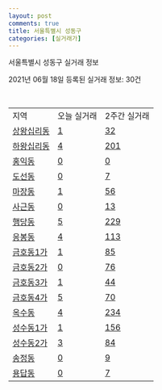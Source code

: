 ```yaml
---
layout: post
comments: true
title: 서울특별시 성동구
categories: [실거래가]
---
```


서울특별시 성동구 실거래 정보

2021년 06월 18일 등록된 실거래 정보: 30건

<script type="text/javascript">
  google.charts.load('current', {'packages':['corechart']});
  google.charts.setOnLoadCallback(drawChart);

  function drawChart() {
    var data = google.visualization.arrayToDataTable([['거래일', '매매', '전월세', '전매'], ['2021-02', 0, 48, 0], ['2021-03', 21, 167, 0], ['2021-04', 113, 322, 0], ['2021-05', 138, 429, 0], ['2021-06', 16, 162, 0]]);

    var options = {
      title: '최근 유형별 거래량 추이',
      legend: { position: 'bottom' }
    };

    var chart = new google.visualization.LineChart(document.getElementById('columnchart_material'));
    chart.draw(data, (options));
  }
</script>

<div id="columnchart_material" style="width: 450px; margin-left: -35px"></div>
<br>
<table class="sortable">
  <tr>
    <td>지역</td>
    <td>오늘 실거래</td>
    <td>2주간 실거래</td>
  </tr>

  
  <tr class="item">
    <td><a href="1120010100.html">상왕십리동</a></td>
    <td><a href="1120010100.html">1</a></td>
    <td><a href="1120010100.html">32</a></td>
  </tr>
    

  <tr class="item">
    <td><a href="1120010200.html">하왕십리동</a></td>
    <td><a href="1120010200.html">4</a></td>
    <td><a href="1120010200.html">201</a></td>
  </tr>
    

  <tr class="item">
    <td><a href="1120010300.html">홍익동</a></td>
    <td><a href="1120010300.html">0</a></td>
    <td><a href="1120010300.html">0</a></td>
  </tr>
    

  <tr class="item">
    <td><a href="1120010400.html">도선동</a></td>
    <td><a href="1120010400.html">0</a></td>
    <td><a href="1120010400.html">7</a></td>
  </tr>
    

  <tr class="item">
    <td><a href="1120010500.html">마장동</a></td>
    <td><a href="1120010500.html">1</a></td>
    <td><a href="1120010500.html">56</a></td>
  </tr>
    

  <tr class="item">
    <td><a href="1120010600.html">사근동</a></td>
    <td><a href="1120010600.html">0</a></td>
    <td><a href="1120010600.html">13</a></td>
  </tr>
    

  <tr class="item">
    <td><a href="1120010700.html">행당동</a></td>
    <td><a href="1120010700.html">5</a></td>
    <td><a href="1120010700.html">229</a></td>
  </tr>
    

  <tr class="item">
    <td><a href="1120010800.html">응봉동</a></td>
    <td><a href="1120010800.html">4</a></td>
    <td><a href="1120010800.html">113</a></td>
  </tr>
    

  <tr class="item">
    <td><a href="1120010900.html">금호동1가</a></td>
    <td><a href="1120010900.html">1</a></td>
    <td><a href="1120010900.html">85</a></td>
  </tr>
    

  <tr class="item">
    <td><a href="1120011000.html">금호동2가</a></td>
    <td><a href="1120011000.html">0</a></td>
    <td><a href="1120011000.html">76</a></td>
  </tr>
    

  <tr class="item">
    <td><a href="1120011100.html">금호동3가</a></td>
    <td><a href="1120011100.html">1</a></td>
    <td><a href="1120011100.html">44</a></td>
  </tr>
    

  <tr class="item">
    <td><a href="1120011200.html">금호동4가</a></td>
    <td><a href="1120011200.html">5</a></td>
    <td><a href="1120011200.html">70</a></td>
  </tr>
    

  <tr class="item">
    <td><a href="1120011300.html">옥수동</a></td>
    <td><a href="1120011300.html">4</a></td>
    <td><a href="1120011300.html">234</a></td>
  </tr>
    

  <tr class="item">
    <td><a href="1120011400.html">성수동1가</a></td>
    <td><a href="1120011400.html">1</a></td>
    <td><a href="1120011400.html">156</a></td>
  </tr>
    

  <tr class="item">
    <td><a href="1120011500.html">성수동2가</a></td>
    <td><a href="1120011500.html">3</a></td>
    <td><a href="1120011500.html">84</a></td>
  </tr>
    

  <tr class="item">
    <td><a href="1120011800.html">송정동</a></td>
    <td><a href="1120011800.html">0</a></td>
    <td><a href="1120011800.html">9</a></td>
  </tr>
    

  <tr class="item">
    <td><a href="1120012200.html">용답동</a></td>
    <td><a href="1120012200.html">0</a></td>
    <td><a href="1120012200.html">7</a></td>
  </tr>
    


</table>


    